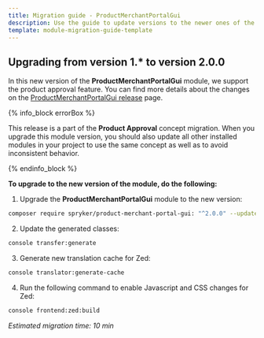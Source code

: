 ```yaml
---
title: Migration guide - ProductMerchantPortalGui
description: Use the guide to update versions to the newer ones of the ProductMerchantPortalGui module.
template: module-migration-guide-template
---
```


## Upgrading from version 1.* to version 2.0.0

In this new version of the **ProductMerchantPortalGui** module, we support the product approval feature. You can find more details about the changes on the [ProductMerchantPortalGui release](https://github.com/spryker/product-merchant-portal-gui/releases) page.

{% info_block errorBox %}

This release is a part of the **Product Approval** concept migration. When you upgrade this module version, you should also update all other installed modules in your project to use the same concept as well as to avoid inconsistent behavior.

{% endinfo_block %}

**To upgrade to the new version of the module, do the following:**

1. Upgrade the **ProductMerchantPortalGui** module to the new version:

```bash
composer require spryker/product-merchant-portal-gui: "^2.0.0" --update-with-dependencies
```

2. Update the generated classes:
```bash
console transfer:generate
```

3. Generate new translation cache for Zed:

```bash
console translator:generate-cache
```

4. Run the following command to enable Javascript and CSS changes for Zed:

```bash
console frontend:zed:build
```

*Estimated migration time: 10 min*
